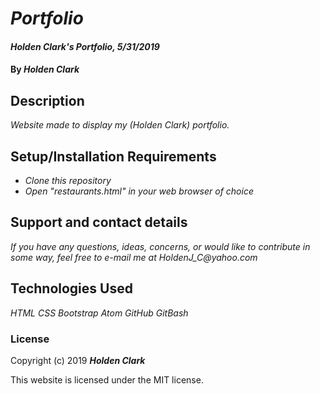 # _Portfolio_

#### _Holden Clark's Portfolio, 5/31/2019_

#### By _**Holden Clark**_

## Description

_Website made to display my (Holden Clark) portfolio._

## Setup/Installation Requirements

* _Clone this repository_
* _Open "restaurants.html" in your web browser of choice_


## Support and contact details

_If you have any questions, ideas, concerns, or would like to contribute in some way, feel free to e-mail me at HoldenJ_C@yahoo.com_

## Technologies Used

_HTML_
_CSS_
_Bootstrap_
_Atom_
_GitHub_
_GitBash_

### License

Copyright (c) 2019 **_Holden Clark_**

This website is licensed under the MIT license.
